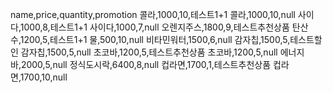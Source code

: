 name,price,quantity,promotion
콜라,1000,10,테스트1+1
콜라,1000,10,null
사이다,1000,8,테스트1+1
사이다,1000,7,null
오렌지주스,1800,9,테스트추천상품
탄산수,1200,5,테스트1+1
물,500,10,null
비타민워터,1500,6,null
감자칩,1500,5,테스트할인
감자칩,1500,5,null
초코바,1200,5,테스트추천상품
초코바,1200,5,null
에너지바,2000,5,null
정식도시락,6400,8,null
컵라면,1700,1,테스트추천상품
컵라면,1700,10,null
